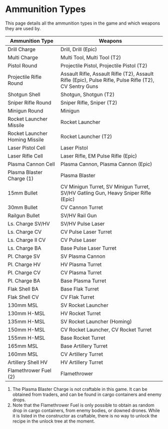 # Ammunition Types

This page details all the ammunition types in the game and which weapons they are used by.

| Ammunition Type                | Weapons                                                                                                |
| ------------------------------ | ------------------------------------------------------------------------------------------------------ |
| Drill Charge                   | Drill, Drill (Epic)                                                                                    |
| Multi Charge                   | Multi Tool, Multi Tool (T2)                                                                            |
| Pistol Round                   | Projectile Pistol, Projectile Pistol (T2)                                                              |
| Projectile Rifle Round         | Assault Rifle, Assault Rifle (T2), Assault Rifle (Epic), Pulse Rifle, Pulse Rifle (T2), CV Sentry Guns |
| Shotgun Shell                  | Shotgun, Shotgun (T2)                                                                                  |
| Sniper Rifle Round             | Sniper Rifle, Sniper (T2)                                                                              |
| Minigun Round                  | Minigun                                                                                                |
| Rocket Launcher Missile        | Rocket Launcher                                                                                        |
| Rocket Launcher Homing Missile | Rocket Launcher (T2)                                                                                   |
| Laser Pistol Cell              | Laser Pistol                                                                                           |
| Laser Rifle Cell               | Laser Rifle, EM Pulse Rifle (Epic)                                                                     |
| Plasma Cannon Cell             | Plasma Cannon, Plasma Cannon (Epic)                                                                    |
| Plasma Blaster Charge (1)      | Plasma Blaster                                                                                         |
| 15mm Bullet                    | CV Minigun Turret, SV Minigun Turret, SV/HV Gatling Gun, Heavy Sniper Rifle (Epic)                     |
| 30mm Bullet                    | CV Cannon Turret                                                                                       |
| Railgun Bullet                 | SV/HV Rail Gun                                                                                         |
| Ls. Charge SV/HV               | SV/HV Pulse Laser                                                                                      |
| Ls. Charge CV                  | CV Pulse Laser Turret                                                                                  |
| Ls. Charge II CV               | CV Pulse Laser                                                                                         |
| Ls. Charge BA                  | Base Pulse Laser Turret                                                                                |
| Pl. Charge SV                  | SV Plasma Cannon                                                                                       |
| Pl. Charge HV                  | HV Plasma Turret                                                                                       |
| Pl. Charge CV                  | CV Plasma Turret                                                                                       |
| Pl. Charge BA                  | Base Plasma Turret                                                                                     |
| Flak Shell BA                  | Base Flak Turret                                                                                       |
| Flak Shell CV                  | CV Flak Turret                                                                                         |
| 130mm MSL                      | SV Rocket Launcher                                                                                     |
| 130mm H-MSL                    | HV Rocket Turret                                                                                       |
| 135mm H-MSL                    | SV Rocket Launcher (Homing)                                                                            |
| 150mm H-MSL                    | CV Rocket Launcher, CV Rocket Turret                                                                   |
| 155mm H-MSL                    | Base Rocket Turret                                                                                     |
| 165mm MSL                      | Base Artillery Turret                                                                                  |
| 160mm MSL                      | CV Artillery Turret                                                                                    |
| Artillery Shell HV             | HV Artillery Turret                                                                                    |
| Flamethrower Fuel (2)          | Flamethrower                                                                                           |

1. The Plasma Blaster Charge is not craftable in this game. It can be obtained from traders, and can be found in cargo containers and enemy drops.
2. Note that the Flamethrower Fuel is only possible to obtain as random drop in cargo containers, from enemy bodies, or downed drones. While it is listed in the constructor as craftable, there is no way to unlock the recipe in the unlock tree at the moment.